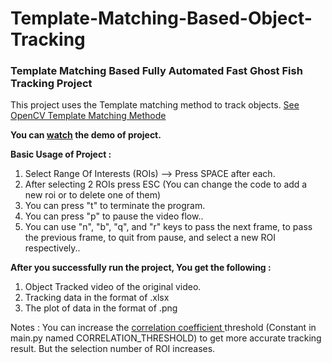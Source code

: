 # Template-Matching-Based-Object-Tracking
### Template Matching Based Fully Automated Fast Ghost Fish Tracking Project

This project uses the Template matching method to track objects.
[See OpenCV Template Matching Methode](https://docs.opencv.org/3.4/d4/dc6/tutorial_py_template_matching.html)



****You can  [watch](https://youtu.be/ZMCFsfx7JNw) the demo of project.****

**Basic Usage of Project :**

1. Select Range Of Interests (ROIs) --> Press SPACE after each.
2. After selecting 2 ROIs press ESC (You can change the code to add a new roi or to delete one of them)
3. You can press "t" to terminate the program.
4. You can press "p" to pause the video flow.. 
5. You can use "n", "b", "q", and "r"  keys to pass the next frame, to pass the previous frame, to quit from pause, and select a new ROI respectively..

**After you successfully run the project, You get the following :**
1. Object Tracked video of the original video.
2. Tracking data in the format of .xlsx
3. The plot of data in the format of .png

Notes : You can increase the [correlation coefficient ](https://docs.opencv.org/4.x/df/dfb/group__imgproc__object.html) threshold (Constant in main.py named CORRELATION_THRESHOLD) to get more accurate tracking result. But the selection number of ROI increases.



